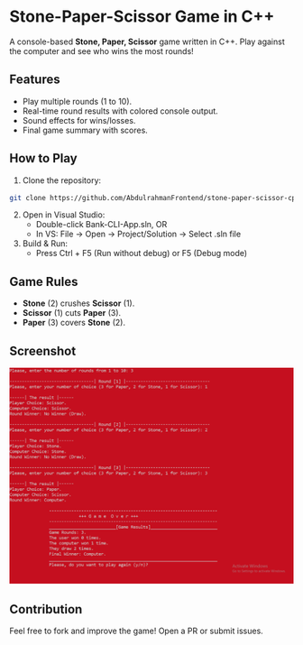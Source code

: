 # Stone-Paper-Scissor Game in C++  

A console-based **Stone, Paper, Scissor** game written in C++. Play against the computer and see who wins the most rounds!  

## Features  
- Play multiple rounds (1 to 10).  
- Real-time round results with colored console output.  
- Sound effects for wins/losses.  
- Final game summary with scores.  

## How to Play 
1. Clone the repository:
```bash
git clone https://github.com/AbdulrahmanFrontend/stone-paper-scissor-cpp.git
```
2. Open in Visual Studio:
    - Double-click Bank-CLI-App.sln, OR
    - In VS: File → Open → Project/Solution → Select .sln file
3. Build & Run:
    - Press Ctrl + F5 (Run without debug) or F5 (Debug mode)

## Game Rules  
- **Stone** (2) crushes **Scissor** (1).  
- **Scissor** (1) cuts **Paper** (3).  
- **Paper** (3) covers **Stone** (2).  

## Screenshot  
![Game Screenshot](screenshot.png)  

## Contribution  
Feel free to fork and improve the game! Open a PR or submit issues.  